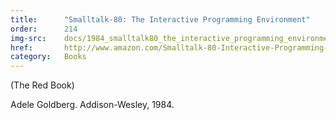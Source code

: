 ```yaml
---
title:      "Smalltalk-80: The Interactive Programming Environment"
order:      214
img-src:    docs/1984_smalltalk80_the_interactive_programming_environment.jpg
href:       http://www.amazon.com/Smalltalk-80-Interactive-Programming-Environment-Addison-Wesley/dp/0201113724
category:   Books
---
```

(The Red Book)

Adele Goldberg. Addison-Wesley, 1984.
